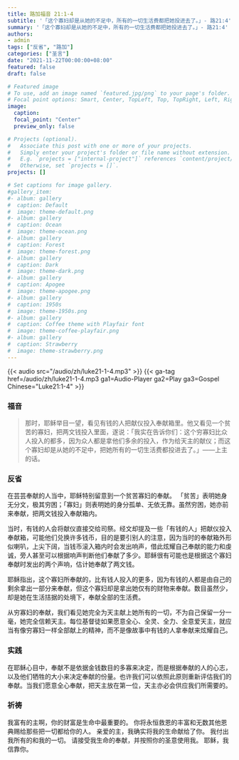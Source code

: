 ```yaml
---
title: 路加福音 21:1-4
subtitle: '「这个寡妇却是从她的不足中，所有的一切生活费都把她投进去了。」- 路21:4'
summary: '「这个寡妇却是从她的不足中，所有的一切生活费都把她投进去了。」- 路21:4'
authors:
- admin
tags: ["反省", "路加"]
categories: ["圣言"]
date: "2021-11-22T00:00:00+08:00"
featured: false
draft: false

# Featured image
# To use, add an image named `featured.jpg/png` to your page's folder.
# Focal point options: Smart, Center, TopLeft, Top, TopRight, Left, Right, BottomLeft, Bottom, BottomRight
image:
  caption:
  focal_point: "Center"
  preview_only: false

# Projects (optional).
#   Associate this post with one or more of your projects.
#   Simply enter your project's folder or file name without extension.
#   E.g. `projects = ["internal-project"]` references `content/project/deep-learning/index.md`.
#   Otherwise, set `projects = []`.
projects: []

# Set captions for image gallery.
#gallery_item:
#- album: gallery
#  caption: Default
#  image: theme-default.png
#- album: gallery
#  caption: Ocean
#  image: theme-ocean.png
#- album: gallery
#  caption: Forest
#  image: theme-forest.png
#- album: gallery
#  caption: Dark
#  image: theme-dark.png
#- album: gallery
#  caption: Apogee
#  image: theme-apogee.png
#- album: gallery
#  caption: 1950s
#  image: theme-1950s.png
#- album: gallery
#  caption: Coffee theme with Playfair font
#  image: theme-coffee-playfair.png
#- album: gallery
#  caption: Strawberry
#  image: theme-strawberry.png
---
```


{{< audio src="/audio/zh/luke21-1-4.mp3" >}}
{{< ga-tag href=/audio/zh/luke21-1-4.mp3 ga1=Audio-Player ga2=Play ga3=Gospel Chinese="Luke21:1-4" >}}

### 福音
> 那时，耶稣举目一望，看见有钱的人把献仪投入奉献箱里。他又看见一个贫苦的寡妇，把两文钱投入里面，遂说：「我实在告诉你们：这个穷寡妇比众人投入的都多，因为众人都是拿他们多余的投入，作为给天主的献仪；而这个寡妇却是从她的不足中，把她所有的一切生活费都投进去了。」——上主的话。

### 反省
在芸芸奉献的人当中，耶稣特别留意到一个贫苦寡妇的奉献。 「贫苦」表明她身无分文，极其穷困；「寡妇」则表明她的身分孤单、无依无靠。虽然穷困，她亦前来奉献，把两文钱投入奉献箱内。

当时，有钱的人会将献仪直接交给司祭。经文却提及一些「有钱的人」把献仪投入奉献箱，可能他们兑换许多钱币，目的是要引别人的注意，因为当时的奉献箱外形似喇叭，上尖下阔，当钱币滚入箱内时会发出响声，借此炫耀自己奉献的能力和虔诚，旁人甚至可以根据响声判断他们奉献了多少。耶稣很有可能也是根据这个寡妇奉献时发出的两个声响，估计她奉献了两文钱。

耶稣指出，这个寡妇所奉献的，比有钱人投入的更多，因为有钱的人都是由自己的剩余拿出一部分来奉献，但这个寡妇却是拿出她仅有的财物来奉献。数目虽然少，却是她在生活拮据的处境下，奉献全部的生活费。

从穷寡妇的奉献，我们看见她完全为天主献上她所有的一切，不为自己保留一分一毫，她完全信赖天主。每位基督徒如果愿意全心、全灵、全力、全意爱天主，就应当有像穷寡妇一样全部献上的精神，而不是像故事中有钱的人拿奉献来炫耀自己。

### 实践
在耶稣心目中，奉献不是依据金钱数目的多寡来决定，而是根据奉献的人的心志，以及他们牺牲的大小来决定奉献的份量。也许我们可以依照此原则重新评估我们的奉献。当我们愿意全心奉献，把天主放在第一位，天主亦必会供应我们所需要的。

### 祈祷
我富有的主啊，你的财富是生命中最重要的。 你将永恒救恩的丰富和无数其他恩典赐给那些把一切都给你的人。 亲爱的主，我确实将我的生命献给了你。 我付出我所有的和我的一切。 请接受我生命的奉献，并按照你的圣意使用我。 耶稣，我信靠你。
